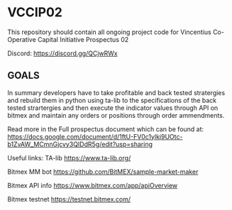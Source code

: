 # VCCIP02
This repository should contain all ongoing project code for Vincentius Co-Operative Capital Initiative Prospectus 02

Discord: https://discord.gg/QCjwRWx

## GOALS
In summary developers have to take profitable and back tested stratergies and rebuild them in python using ta-lib to the specifications of the back tested strartergies and then execute the indicator values through API on bitmex and maintain any orders or positions through order ammendments. 

Read more in the Full prospectus document which can be found at: https://docs.google.com/document/d/1ftU-FV0c1ylki9UOtc-b1ZvAW_MCmnGjcvy3QIDdR5g/edit?usp=sharing

Useful links:
TA-lib https://www.ta-lib.org/

Bitmex MM bot https://github.com/BitMEX/sample-market-maker

Bitmex API info https://www.bitmex.com/app/apiOverview

Bitmex testnet https://testnet.bitmex.com/

